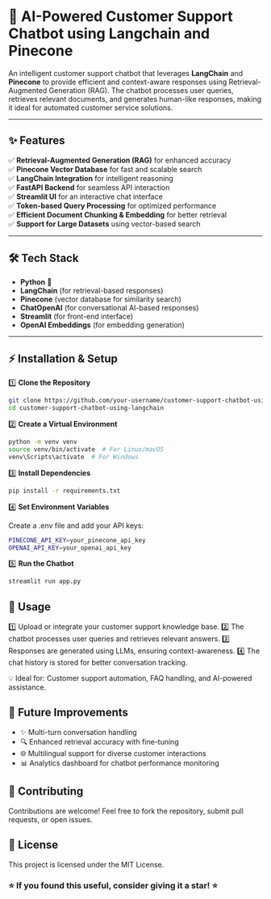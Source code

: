# 🚀 AI-Powered Customer Support Chatbot using Langchain and Pinecone

An intelligent customer support chatbot that leverages **LangChain** and **Pinecone** to provide efficient and context-aware responses using Retrieval-Augmented Generation (RAG). The chatbot processes user queries, retrieves relevant documents, and generates human-like responses, making it ideal for automated customer service solutions.

---

## ✨ Features

✅ **Retrieval-Augmented Generation (RAG)** for enhanced accuracy  
✅ **Pinecone Vector Database** for fast and scalable search  
✅ **LangChain Integration** for intelligent reasoning  
✅ **FastAPI Backend** for seamless API interaction  
✅ **Streamlit UI** for an interactive chat interface  
✅ **Token-based Query Processing** for optimized performance  
✅ **Efficient Document Chunking & Embedding** for better retrieval  
✅ **Support for Large Datasets** using vector-based search  

---

## 🛠️ Tech Stack

- **Python** 🐍
- **LangChain** (for retrieval-based responses)
- **Pinecone** (vector database for similarity search)
- **ChatOpenAI** (for conversational AI-based responses)
- **Streamlit** (for front-end interface)
- **OpenAI Embeddings** (for embedding generation)

---

## ⚡ Installation & Setup

1️⃣ **Clone the Repository**

```bash
git clone https://github.com/your-username/customer-support-chatbot-using-langchain.git
cd customer-support-chatbot-using-langchain
```
2️⃣ **Create a Virtual Environment**

```bash
python -m venv venv
source venv/bin/activate  # For Linux/macOS
venv\Scripts\activate  # For Windows
```

3️⃣ **Install Dependencies**

```bash
pip install -r requirements.txt
```

4️⃣ **Set Environment Variables**

Create a .env file and add your API keys:

```bash
PINECONE_API_KEY=your_pinecone_api_key
OPENAI_API_KEY=your_openai_api_key
```

5️⃣ **Run the Chatbot**

```bash
streamlit run app.py
```

## 📌 Usage

1️⃣ Upload or integrate your customer support knowledge base.
2️⃣ The chatbot processes user queries and retrieves relevant answers.
3️⃣ Responses are generated using LLMs, ensuring context-awareness.
4️⃣ The chat history is stored for better conversation tracking.

💡 Ideal for: Customer support automation, FAQ handling, and AI-powered assistance.

## 🚀 Future Improvements

<ul>
    <li>✨ Multi-turn conversation handling</li>
    <li>🔍 Enhanced retrieval accuracy with fine-tuning</li>
    <li>🌐 Multilingual support for diverse customer interactions</li>
    <li>📊 Analytics dashboard for chatbot performance monitoring</li>
</ul>

## 🤝 Contributing

Contributions are welcome! Feel free to fork the repository, submit pull requests, or open issues.

## 📜 License

This project is licensed under the MIT License.

### ⭐ If you found this useful, consider giving it a star! ⭐



